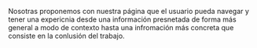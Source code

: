 Nosotras proponemos con nuestra página que el usuario pueda navegar y tener una expericnia desde una información presnetada de forma más general a modo de contexto hasta una infromación más concreta que consiste en la conlusión del trabajo. 